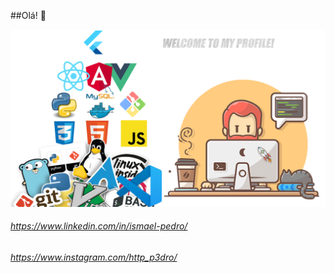 ##Olá! 👋

![Layout](https://github.com/Ismael-Pedro/Ismael-Pedro/blob/master/Github.png)

###### https://www.linkedin.com/in/ismael-pedro/
###### https://www.instagram.com/http_p3dro/
